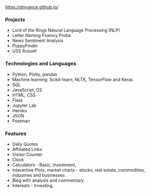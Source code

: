 https://dmvance.github.io/

### Projects
* Lord of the Rings Natural Language Processing (NLP)
* Letter Naming Fluency Probe
* News Sentiment Analysis
* PuppyFinder
* USS Russell


### Technologies and Languages
* Python, Plotly, pandas
* Machine learning: Scikit-learn, NLTK, TensorFlow and Keras
* SQL
* JavaScript, D3
* HTML, CSS
* Flask
* Jupyter Lab
* Heroku
* JSON
* Postman

### Features
* Daily Quotes
* Affiliated Links
* Visitor Counter
* Clock
* Calculators - Basic, Investment, 
* Interactive Plots, market charts - stocks, real estate, commodities, industries and businesses
* Blog with analysis and commentary
* Interests - Investing, 
